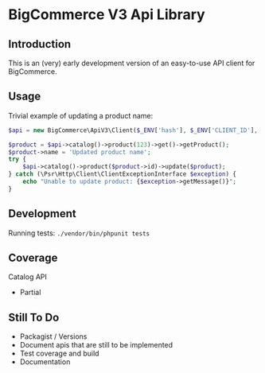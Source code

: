 # BigCommerce V3 Api Library

## Introduction
This is an (very) early development version of an easy-to-use API client for BigCommerce.

## Usage

Trivial example of updating a product name:

```php
$api = new BigCommerce\ApiV3\Client($_ENV['hash'], $_ENV['CLIENT_ID'], $_ENV['ACCESS_TOKEN']);

$product = $api->catalog()->product(123)->get()->getProduct();
$product->name = 'Updated product name';
try {
    $api->catalog()->product($product->id)->update($product);
} catch (\Psr\Http\Client\ClientExceptionInterface $exception) {
    echo "Unable to update product: {$exception->getMessage()}";
}
```

## Development

Running tests: `./vendor/bin/phpunit tests`

## Coverage

Catalog API

- Partial

## Still To Do



- Packagist / Versions
- Document apis that are still to be implemented
- Test coverage and build
- Documentation